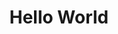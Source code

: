 ---
ee_id: '59'
site: '1'
type: '2'
long_id: 2009-036 Hello World
url: 2009-036-hello-world
title: Hello World
year: '2009'
medium: Pen on paper
commission:
dims:
pitch: "​Between 0-100 lines drawn to random points"
ps:
live_url:
related:
youtube:
imgs: hello-world-2009-036-digital-database-ih.jpg
subheading:
display_year: '2009'
download:
add_credit:
add_credits:
related_code: https://github.com/coryarcangel/Hp-Pen-Plotter-Hello-World
layout: things-i-made
---